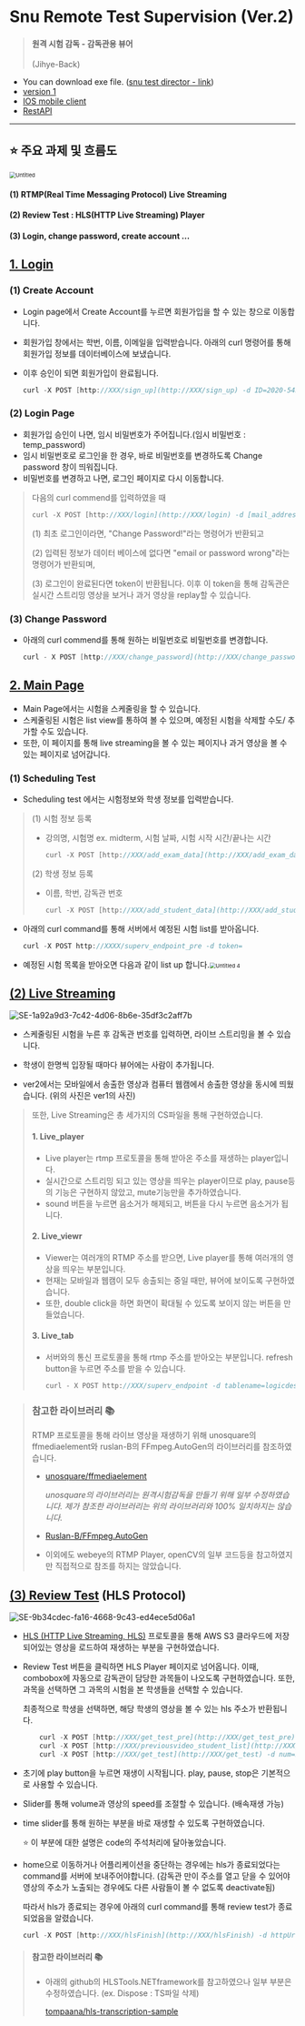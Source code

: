 # Snu Remote Test Supervision (Ver.2)

> #### 원격 시험 감독 - 감독관용 뷰어
>
> (Jihye-Back)

- You can download exe file. ([snu test director - link](https://drive.google.com/open?id=162xHLRyLbKLKKhLRr95UWrWoWnFIulFJ&authuser=100jihye%40snu.ac.kr&usp=drive_fs))
- [version 1](https://github.com/happy-jihye/Snu-Remote-Test-Supervision-RTMP-HLS-ver1)
- [IOS mobile client](https://github.com/happy-jihye/snu-ios-rtmp-client)
- [RestAPI](https://github.com/younghoSNU/restapi)

---

## ⭐ 주요 과제 및 흐름도

<img src="https://user-images.githubusercontent.com/78718131/107191555-aa69ce00-6a2f-11eb-9b76-7271806affab.png" alt="Untitled" style="zoom:67%;" />

#### (1) RTMP(Real Time Messaging Protocol) Live Streaming 

#### (2) Review Test : HLS(HTTP Live Streaming) Player

#### (3) Login, change password, create account ... 



## [1. Login](https://github.com/happy-jihye/Snu-Remote-Test-Supervision-RTMP-HLS-ver2/tree/master/FFmeBasicSample/Login)



### (1) Create Account

- Login page에서 Create Account를 누르면 회원가입을 할 수 있는 창으로 이동합니다.

- 회원가입 창에서는 학번, 이름, 이메일을 입력받습니다. 아래의 curl 명령어를 통해 회원가입 정보를 데이터베이스에 보냈습니다. 

- 이후 승인이 되면 회원가입이 완료됩니다.

  ```cpp
  curl -X POST [http://XXX/sign_up](http://XXX/sign_up) -d ID=2020-54321 -d name=John -d [mail_address=John@snu.ac.kr](mailto:mail_address=John@snu.ac.kr)
  ```



### (2) Login Page

- 회원가입 승인이 나면, 임시 비밀번호가 주어집니다.(임시 비밀번호 : temp_password)
- 임시 비밀번호로 로그인을 한 경우, 바로 비밀번호를 변경하도록 Change password 창이 띄워집니다. 
- 비밀번호를 변경하고 나면, 로그인 페이지로 다시 이동합니다.

> 다음의 curl commend를 입력하였을 때
>
> ```cpp
> curl -X POST [http://XXX/login](http://XXX/login) -d [mail_address=John@snu.ac.kr](mailto:mail_address=John@snu.ac.kr) -d PW=temp_password
> ```
>
> (1) 최초 로그인이라면, "Change Password!"라는 명령어가 반환되고
>
> (2) 입력된 정보가 데이터 베이스에 없다면 "email or password wrong"라는 명령어가 반환되며,
>
> (3) 로그인이 완료된다면 token이 반환됩니다. 이후 이 token을 통해 감독관은 실시간 스트리밍 영상을 보거나 과거 영상을 replay할 수 있습니다.



### (3) Change Password

- 아래의 curl commend를 통해 원하는 비밀번호로 비밀번호를 변경합니다.

  ```cpp
  curl - X POST [http://XXX/change_password](http://XXX/change_password) -d [mail_address=John@snu.ac.kr](mailto:mail_address=John@snu.ac.kr) -d PW=qwerty1234
  ```

  



## [2. Main Page](https://github.com/happy-jihye/Snu-Remote-Test-Supervision-RTMP-HLS-ver2/tree/master/FFmeBasicSample/Main%20page)

- Main Page에서는 시험을 스케줄링을 할 수 있습니다.
- 스케줄링된 시험은 list view를 통하여 볼 수 있으며, 예정된 시험을 삭제할 수도/ 추가할 수도 있습니다.
- 또한, 이 페이지를 통해 live streaming을 볼 수 있는 페이지나 과거 영상을 볼 수 있는 페이지로 넘어갑니다.



### (1) Scheduling Test

- Scheduling test 에서는 시험정보와 학생 정보를 입력받습니다.

>  (1) 시험 정보 등록
>
> - 강의명, 시험명 ex. midterm, 시험 날짜, 시험 시작 시간/끝나는 시간
>
>   ```cpp
>   curl -X POST [http://XXX/add_exam_data](http://XXX/add_exam_data) -d lec=logicdesign -d test=midterm -d testdate=20210108 -d starttime=1400 -d endtime=1530 -d token=
>   ```
>
> (2) 학생 정보 등록
>
> - 이름, 학번, 감독관 번호
>
>   ```cpp
>   curl -X POST [http://XXX/add_student_data](http://XXX/add_student_data) -d num=2020-12345 -d name=jihye -d supervNum=1 -d lec=logicdesign -d test=midterm -d testdate=20210108 -d starttime=1400
>   ```




- 아래의 curl command를 통해 서버에서 예정된 시험 list를 받아옵니다.

  ```cpp
  curl -X POST http://XXXX/superv_endpoint_pre -d token=
  ```

- 예정된 시험 목록을 받아오면 다음과 같이 list up 합니다.<img src="https://user-images.githubusercontent.com/78718131/107193390-26651580-6a32-11eb-9bf6-23957d0fd3f2.png" alt="Untitled 4" style="zoom: 67%;" />



## [(2) Live Streaming](https://github.com/happy-jihye/Snu-Remote-Test-Supervision-RTMP-HLS-ver2/tree/master/FFmeBasicSample/Live%20Viewer)

![SE-1a92a9d3-7c42-4d06-8b6e-35df3c2aff7b](https://user-images.githubusercontent.com/78718131/107308275-b1461e80-6acb-11eb-9b41-6a49d9f88712.png)

- 스케줄링된 시험을 누른 후 감독관 번호를 입력하면, 라이브 스트리밍을 볼 수 있습니다. 

- 학생이 한명씩 입장될 때마다 뷰어에는 사람이 추가됩니다. 

- ver2에서는 모바일에서 송출한 영상과 컴퓨터 웹캠에서 송출한 영상을 동시에 띄웠습니다. (위의 사진은 ver1의 사진)



> 또한, Live Streaming은 총 세가지의 CS파일을 통해 구현하였습니다.
>
> #### 1. Live_player
>
> - Live player는 rtmp 프로토콜을 통해 받아온 주소를 재생하는 player입니다. 
> - 실시간으로 스트리밍 되고 있는 영상을 띄우는 player이므로 play, pause등의 기능은 구현하지 않았고, mute기능만을 추가하였습니다.
> - sound 버튼을 누르면 음소거가 해제되고, 버튼을 다시 누르면 음소거가 됩니다.
>
> #### 2. Live_viewr
>
> - Viewer는 여러개의 RTMP 주소를 받으면, Live player를 통해 여러개의 영상을 띄우는 부분입니다. 
> - 현재는 모바일과 웹캠이 모두 송출되는 중일 때만, 뷰어에 보이도록 구현하였습니다.
> - 또한, double click을 하면 화면이 확대될 수 있도록 보이지 않는 버튼을 만들었습니다.
>
> #### 3. Live_tab
>
> - 서버와의 통신 프로토콜을 통해 rtmp 주소를 받아오는 부분입니다. refresh button을 누르면 주소를 받을 수 있습니다.
>
>   ```cpp
>   curl - X POST http://XXX/superv_endpoint -d tablename=logicdesign.midterm_20210108 -d supervNum=1 -d token=
>   ```



>  ### 참고한 라이브러리 📚
>
> RTMP 프로토콜을 통해 라이브 영상을 재생하기 위해 unosquare의 ffmediaelement와 ruslan-B의 FFmpeg.AutoGen의 라이브러리를 참조하였습니다.
>
> - [unosquare/ffmediaelement](https://github.com/unosquare/ffmediaelement)
>
>   *unosquare의 라이브러리는 원격시험감독을 만들기 위해 일부 수정하였습니다. 제가 참조한 라이브러리는 위의 라이브러리와 100% 일치하지는 않습니다.*
>
> - [Ruslan-B/FFmpeg.AutoGen](https://github.com/Ruslan-B/FFmpeg.AutoGen)
>
> - 이외에도 webeye의 RTMP Player, openCV의 일부 코드등을 참고하였지만 직접적으로 참조를 하지는 않았습니다.



## [(3) Review Test](https://github.com/happy-jihye/Snu-Remote-Test-Supervision-RTMP-HLS-ver2/tree/master/FFmeBasicSample/Review%20Viewer) (HLS Protocol)



![SE-9b34cdec-fa16-4668-9c43-ed4ece5d06a1](https://user-images.githubusercontent.com/78718131/107308267-adb29780-6acb-11eb-84c8-049a7f2b7c02.png)



- [HLS (HTTP Live Streaming, HLS)](https://ko.wikipedia.org/wiki/HTTP_%EB%9D%BC%EC%9D%B4%EB%B8%8C_%EC%8A%A4%ED%8A%B8%EB%A6%AC%EB%B0%8D) 프로토콜을 통해 AWS S3 클라우드에 저장되어있는 영상을 로드하여 재생하는 부분을 구현하였습니다.

- Review Test 버튼을 클릭하면 HLS Player 페이지로 넘어옵니다. 이때, combobox에 자동으로 감독관이 담당한 과목들이 나오도록 구현하였습니다. 또한, 과목을 선택하면 그 과목의 시험을 본 학생들을 선택할 수 있습니다.

  최종적으로 학생을 선택하면, 해당 학생의 영상을 볼 수 있는 hls 주소가 반환됩니다.

  ```cpp
      curl -X POST [http://XXX/get_test_pre](http://XXX/get_test_pre) -d token=
      curl -X POST [http://XXX/previousvideo_student_list](http://XXX/previousvideo_student_list) -d lec=logicdesign -d testdate=20210111 -d test=final
      curl -X POST [http://XXX/get_test](http://XXX/get_test) -d num=2020-12345 -d lec=logicdesign =d token=
  ```

- 초기에 play button을 누르면 재생이 시작됩니다. play, pause, stop은 기본적으로 사용할 수 있습니다.

- Slider를 통해 volume과 영상의 speed를 조절할 수 있습니다. (배속재생 가능)

- time slider를 통해 원하는 부분을 바로 재생할 수 있도록 구현하였습니다.

  ⭐ 이 부분에 대한 설명은 code의 주석처리에 달아놓았습니다.

- home으로 이동하거나 어플리케이션을 중단하는 경우에는 hls가 종료되었다는 command를 서버에 보내주어야합니다. (감독관 만이 주소를 열고 닫을 수 있어야 영상의 주소가 노출되는 경우에도 다른 사람들이 볼 수 없도록 deactivate됨)

  따라서 hls가 종료되는 경우에 아래의 curl command를 통해 review test가 종료되었음을 알렸습니다.

  ```cpp
  curl -X POST [http://XXX/hlsFinish](http://XXX/hlsFinish) -d httpUrl=https://...m3m8
  ```

  

> #### 참고한 라이브러리 📚
>
> - 아래의 github의 HLSTools.NETframework를 참고하였으나 일부 부분은 수정하였습니다. 
>   (ex. Dispose : TS파일 삭제)
>
>   [tompaana/hls-transcription-sample](https://github.com/tompaana/hls-transcription-sample)
